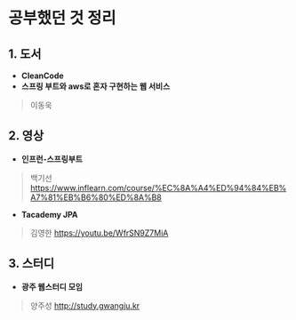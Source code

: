 # 공부했던 것 정리

## 1. 도서
 * **CleanCode**
 * **스프링 부트와 aws로 혼자 구현하는 웹 서비스**
 >이동욱

## 2. 영상
 * **인프런-스프링부트**
 >백기선
 >https://www.inflearn.com/course/%EC%8A%A4%ED%94%84%EB%A7%81%EB%B6%80%ED%8A%B8
 * **Tacademy JPA**
 >김영한
 >https://youtu.be/WfrSN9Z7MiA
 
## 3. 스터디
 * **광주 웹스터디 모임**
 >양주성
 >http://study.gwangju.kr
